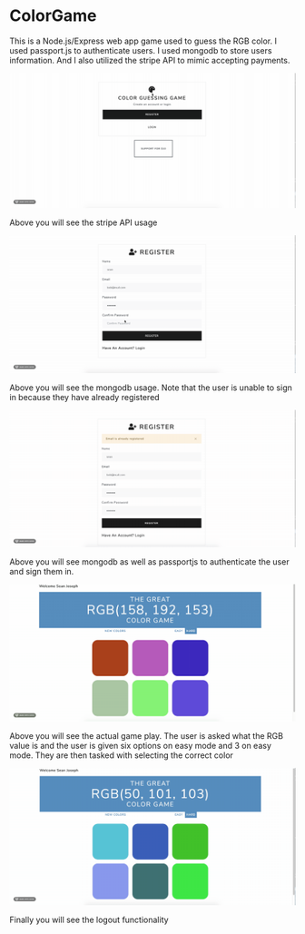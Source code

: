 # ColorGame
<p>This is a Node.js/Express web app game used to guess the RGB color. I used passport.js to authenticate users.
I used mongodb to store users information. And I also utilized the stripe API to mimic accepting payments. 
</p>

![](images/stripe.gif)
<p> Above you will see the stripe API usage </p>

![](images/mongodb.gif)
<p> Above you will see the mongodb usage. Note that the user is unable to sign in because they have already registered</p>

![](images/userauth.gif)
<p> Above you will see mongodb as well as passportjs to authenticate the user and sign them in.</p>

![](images/gameplay.gif)
<p>Above you will see the actual game play. The user is asked what the RGB value is and the user is given six options on easy mode and 3 on easy mode. They are then tasked with selecting the correct color </p>

![](images/logout.gif)
<p> Finally you will see the logout functionality </p>

